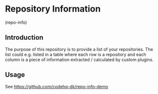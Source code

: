 # Repository Information
(repo-info)

## Introduction
The purpose of this repository is to provide a list of your repositories. The list could e.g. listed in a table where 
each row is a repository and each column is a piece of information extracted / calculated by custom plugins.

## Usage
See https://github.com/codehq-dk/repo-info-demo

